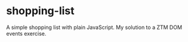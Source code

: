 # shopping-list
A simple shopping list with plain JavaScript. My solution to a ZTM DOM events exercise.
